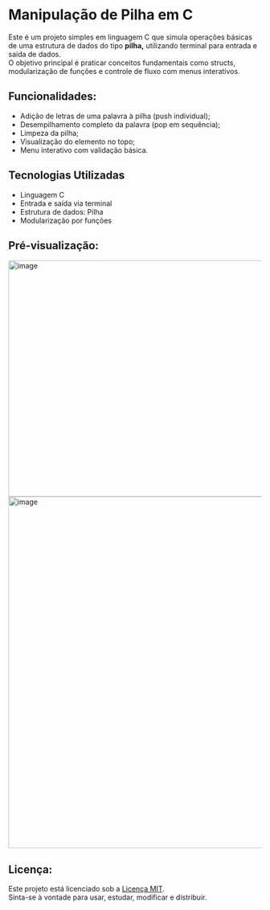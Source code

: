 # Manipulação de Pilha em C

Este é um projeto simples em linguagem C que simula operações básicas de uma estrutura de dados do tipo **pilha,** utilizando terminal para entrada e saída de dados.  
O objetivo principal é praticar conceitos fundamentais como structs, modularização de funções e controle de fluxo com menus interativos.

## Funcionalidades:

* Adição de letras de uma palavra à pilha (push individual);
* Desempilhamento completo da palavra (pop em sequência);
* Limpeza da pilha;
* Visualização do elemento no topo;
* Menu interativo com validação básica.

## Tecnologias Utilizadas

* Linguagem C
* Entrada e saída via terminal
* Estrutura de dados: Pilha
* Modularização por funções

## Pré-visualização:

<img width="700" height="470" alt="image" src="https://github.com/user-attachments/assets/eb0e36a3-195c-4490-9853-43c85ac53cc2" />
<img width="600" height="700" alt="image" src="https://github.com/user-attachments/assets/b2dbbfd7-56f5-4d4f-87d9-2b3e55957265" />

## Licença:

Este projeto está licenciado sob a [Licença MIT](./LICENSE).  
Sinta-se à vontade para usar, estudar, modificar e distribuir.
